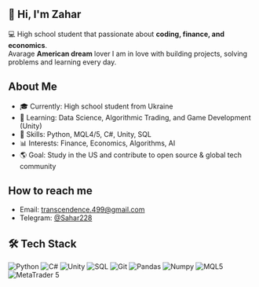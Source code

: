 ## 👋 Hi, I'm Zahar

💻 High school student that passionate about **coding, finance, and economics**.  
Avarage **American dream** lover
I am in love with building projects, solving problems and learning every day.

## About Me
- 🎓 Currently: High school student from Ukraine
- 🌱 Learning: Data Science, Algorithmic Trading, and Game Development (Unity)
- 🚀 Skills: Python, MQL4/5, C#, Unity, SQL
- 📊 Interests: Finance, Economics, Algorithms, AI
- 🌎 Goal: Study in the US and contribute to open source & global tech community
  
## How to reach me
- Email: transcendence.499@gmail.com
- Telegram: [@Sahar228](https://t.me/Sahar228)
  
## 🛠️ Tech Stack
![Python](https://img.shields.io/badge/Python-3776AB?style=for-the-badge&logo=python&logoColor=white)
![C#](https://img.shields.io/badge/C%23-239120?style=for-the-badge&logo=c-sharp&logoColor=white)
![Unity](https://img.shields.io/badge/Unity-100000?style=for-the-badge&logo=unity&logoColor=white)
![SQL](https://img.shields.io/badge/SQL-4479A1?style=for-the-badge&logo=MySQL&logoColor=white)
![Git](https://img.shields.io/badge/Git-F05032?style=for-the-badge&logo=git&logoColor=white)
![Pandas](https://img.shields.io/badge/Pandas-150458?style=for-the-badge&logo=pandas&logoColor=white)
![Numpy](https://img.shields.io/badge/Numpy-013243?style=for-the-badge&logo=numpy&logoColor=white)
![MQL5](https://img.shields.io/badge/MQL5-005BA1?style=for-the-badge&logo=code&logoColor=white)
![MetaTrader 5](https://img.shields.io/badge/MetaTrader%205-009688?style=for-the-badge&logo=chart-line&logoColor=white)

